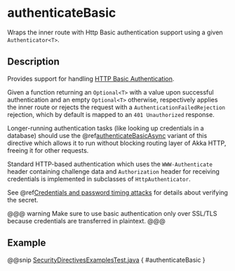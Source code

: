 # authenticateBasic

Wraps the inner route with Http Basic authentication support using a given `Authenticator<T>`.

## Description

Provides support for handling [HTTP Basic Authentication](https://en.wikipedia.org/wiki/Basic_auth).

Given a function returning an `Optional<T>` with a value upon successful authentication and an empty `Optional<T>` otherwise,
respectively applies the inner route or rejects the request with a `AuthenticationFailedRejection` rejection,
which by default is mapped to an `401 Unauthorized` response.

Longer-running authentication tasks (like looking up credentials in a database) should use the @ref[authenticateBasicAsync](authenticateBasicAsync.md)
variant of this directive which allows it to run without blocking routing layer of Akka HTTP, freeing it for other requests.

Standard HTTP-based authentication which uses the `WWW-Authenticate` header containing challenge data and
`Authorization` header for receiving credentials is implemented in subclasses of `HttpAuthenticator`.

See @ref[Credentials and password timing attacks](index.md#credentials-and-timing-attacks-java) for details about verifying the secret.

@@@ warning
Make sure to use basic authentication only over SSL/TLS because credentials are transferred in plaintext.
@@@

## Example

@@snip [SecurityDirectivesExamplesTest.java](../../../../../../../test/java/docs/http/javadsl/server/directives/SecurityDirectivesExamplesTest.java) { #authenticateBasic }
